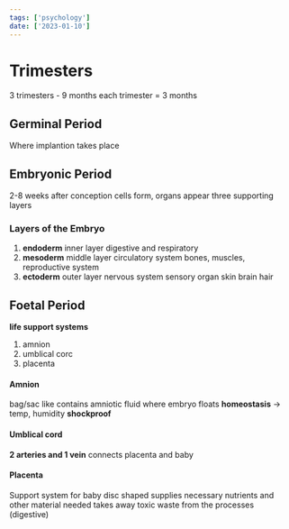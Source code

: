 ```yaml
---
tags: ['psychology']
date: ['2023-01-10']
---
```

# Trimesters
3 trimesters - 9 months
each trimester = 3 months

## Germinal Period
Where implantion takes place
## Embryonic Period
2-8 weeks after conception
cells form, organs appear
three supporting layers

### Layers of the Embryo
1. **endoderm**
  inner layer
  digestive and respiratory
2. **mesoderm**
  middle layer
  circulatory system
  bones, muscles, 
  reproductive system
3. **ectoderm**
  outer layer
  nervous system
  sensory organ
  skin 
  brain
  hair

## Foetal Period 

**life support systems**
1. amnion
2. umblical corc
3. placenta

#### Amnion 
bag/sac like 
contains amniotic fluid where embryo floats
**homeostasis** -> temp, humidity
**shockproof**

#### Umblical cord
**2 arteries and 1 vein**
connects placenta and baby

#### Placenta 
Support system for baby
disc shaped 
supplies necessary nutrients and other material needed 
takes away toxic waste from the processes (digestive)




